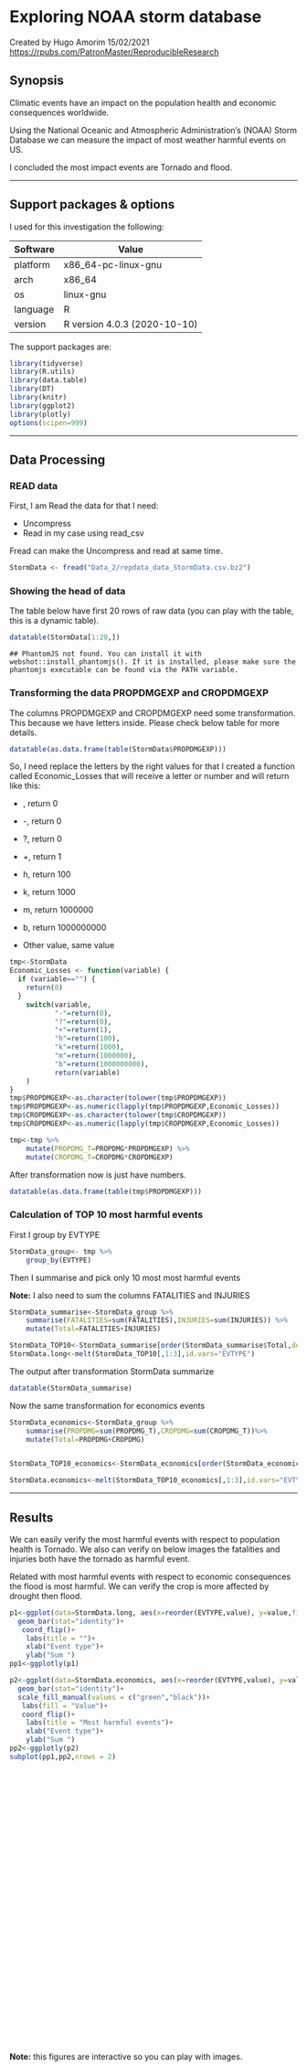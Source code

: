 Exploring NOAA storm database
================
Created by Hugo Amorim
15/02/2021
https://rpubs.com/PatronMaster/ReproducibleResearch


## Synopsis

Climatic events have an impact on the population health and economic
consequences worldwide.

Using the National Oceanic and Atmospheric Administration’s (NOAA) Storm
Database we can measure the impact of most weather harmful events on US.

I concluded the most impact events are Tornado and flood.

------------------------------------------------------------------------

## Support packages & options

I used for this investigation the following:

| Software | Value                        |
|----------|------------------------------|
| platform | x86\_64-pc-linux-gnu         |
| arch     | x86\_64                      |
| os       | linux-gnu                    |
| language | R                            |
| version  | R version 4.0.3 (2020-10-10) |

The support packages are:

``` r
library(tidyverse)
library(R.utils)
library(data.table)
library(DT)
library(knitr)
library(ggplot2)
library(plotly)
options(scipen=999)
```

------------------------------------------------------------------------

## Data Processing

### READ data

First, I am Read the data for that I need:

-   Uncompress
-   Read in my case using read\_csv

Fread can make the Uncompress and read at same time.

``` r
StormData <- fread("Data_2/repdata_data_StormData.csv.bz2")
```

### Showing the head of data

The table below have first 20 rows of raw data (you can play with the
table, this is a dynamic table).

``` r
datatable(StormData[1:20,])
```

    ## PhantomJS not found. You can install it with webshot::install_phantomjs(). If it is installed, please make sure the phantomjs executable can be found via the PATH variable.

<!--html_preserve-->

<div id="htmlwidget-4a25954c2c72837094db" class="datatables html-widget"
style="width:100%;height:auto;">

</div>

<script type="application/json" data-for="htmlwidget-4a25954c2c72837094db">{"x":{"filter":"none","data":[["1","2","3","4","5","6","7","8","9","10","11","12","13","14","15","16","17","18","19","20"],[1,1,1,1,1,1,1,1,1,1,1,1,1,1,1,1,1,1,1,1],["4/18/1950 0:00:00","4/18/1950 0:00:00","2/20/1951 0:00:00","6/8/1951 0:00:00","11/15/1951 0:00:00","11/15/1951 0:00:00","11/16/1951 0:00:00","1/22/1952 0:00:00","2/13/1952 0:00:00","2/13/1952 0:00:00","2/13/1952 0:00:00","2/13/1952 0:00:00","2/13/1952 0:00:00","2/29/1952 0:00:00","3/3/1952 0:00:00","3/22/1952 0:00:00","4/4/1952 0:00:00","5/10/1952 0:00:00","5/10/1952 0:00:00","5/10/1952 0:00:00"],["0130","0145","1600","0900","1500","2000","0100","0900","2000","2000","2030","2030","2130","1700","1310","1500","0620","0900","0900","0900"],["CST","CST","CST","CST","CST","CST","CST","CST","CST","CST","CST","CST","CST","CST","CST","CST","CST","CST","CST","CST"],[97,3,57,89,43,77,9,123,125,57,43,9,73,49,107,103,97,57,57,57],["MOBILE","BALDWIN","FAYETTE","MADISON","CULLMAN","LAUDERDALE","BLOUNT","TALLAPOOSA","TUSCALOOSA","FAYETTE","CULLMAN","BLOUNT","JEFFERSON","DEKALB","PICKENS","MORGAN","MOBILE","FAYETTE","FAYETTE","FAYETTE"],["AL","AL","AL","AL","AL","AL","AL","AL","AL","AL","AL","AL","AL","AL","AL","AL","AL","AL","AL","AL"],["TORNADO","TORNADO","TORNADO","TORNADO","TORNADO","TORNADO","TORNADO","TORNADO","TORNADO","TORNADO","TORNADO","TORNADO","TORNADO","TORNADO","TORNADO","TORNADO","TORNADO","TORNADO","TORNADO","TORNADO"],[0,0,0,0,0,0,0,0,0,0,0,0,0,0,0,0,0,0,0,0],["","","","","","","","","","","","","","","","","","","",""],["","","","","","","","","","","","","","","","","","","",""],["","","","","","","","","","","","","","","","","","","",""],["","","","","","","","","","","","","","","","","","","",""],[0,0,0,0,0,0,0,0,0,0,0,0,0,0,0,0,0,0,0,0],[null,null,null,null,null,null,null,null,null,null,null,null,null,null,null,null,null,null,null,null],[0,0,0,0,0,0,0,0,0,0,0,0,0,0,0,0,0,0,0,0],["","","","","","","","","","","","","","","","","","","",""],["","","","","","","","","","","","","","","","","","","",""],[14,2,0.1,0,0,1.5,1.5,0,3.3,2.3,1.3,4.7,0,3.3,3.3,21.6,0.2,0.2,0.2,0.2],[100,150,123,100,150,177,33,33,100,100,400,400,200,400,440,100,200,50,50,50],[3,2,2,2,2,2,2,1,3,3,1,1,3,3,3,4,1,1,1,1],[0,0,0,0,0,0,0,0,0,0,0,0,0,0,0,0,0,0,0,0],[0,0,0,0,0,0,0,0,1,0,0,0,1,0,0,4,0,0,0,0],[15,0,2,2,2,6,1,0,14,0,3,3,26,12,6,50,2,0,0,0],[25,2.5,25,2.5,2.5,2.5,2.5,2.5,25,25,2.5,2.5,250,0,25,25,25,25,25,25],["K","K","K","K","K","K","K","K","K","K","M","M","K","K","K","K","K","K","K","K"],[0,0,0,0,0,0,0,0,0,0,0,0,0,0,0,0,0,0,0,0],["","","","","","","","","","","","","","","","","","","",""],["","","","","","","","","","","","","","","","","","","",""],["","","","","","","","","","","","","","","","","","","",""],["","","","","","","","","","","","","","","","","","","",""],[3040,3042,3340,3458,3412,3450,3405,3255,3334,3336,3401,3402,3336,3430,3320,3436,3042,3344,3344,3344],[8812,8755,8742,8626,8642,8748,8631,8558,8740,8738,8645,8644,8656,8542,8754,8700,8817,8745,8745,8745],[3051,0,0,0,0,0,0,0,3336,3337,3402,3404,0,3432,3322,3441,0,0,0,0],[8806,0,0,0,0,0,0,0,8738,8737,8644,8640,0,8540,8752,8638,0,0,0,0],["","","","","","","","","","","","","","","","","","","",""],[1,2,3,4,5,6,7,8,9,10,11,12,13,14,15,16,17,18,19,20]],"container":"<table class=\"display\">\n  <thead>\n    <tr>\n      <th> <\/th>\n      <th>STATE__<\/th>\n      <th>BGN_DATE<\/th>\n      <th>BGN_TIME<\/th>\n      <th>TIME_ZONE<\/th>\n      <th>COUNTY<\/th>\n      <th>COUNTYNAME<\/th>\n      <th>STATE<\/th>\n      <th>EVTYPE<\/th>\n      <th>BGN_RANGE<\/th>\n      <th>BGN_AZI<\/th>\n      <th>BGN_LOCATI<\/th>\n      <th>END_DATE<\/th>\n      <th>END_TIME<\/th>\n      <th>COUNTY_END<\/th>\n      <th>COUNTYENDN<\/th>\n      <th>END_RANGE<\/th>\n      <th>END_AZI<\/th>\n      <th>END_LOCATI<\/th>\n      <th>LENGTH<\/th>\n      <th>WIDTH<\/th>\n      <th>F<\/th>\n      <th>MAG<\/th>\n      <th>FATALITIES<\/th>\n      <th>INJURIES<\/th>\n      <th>PROPDMG<\/th>\n      <th>PROPDMGEXP<\/th>\n      <th>CROPDMG<\/th>\n      <th>CROPDMGEXP<\/th>\n      <th>WFO<\/th>\n      <th>STATEOFFIC<\/th>\n      <th>ZONENAMES<\/th>\n      <th>LATITUDE<\/th>\n      <th>LONGITUDE<\/th>\n      <th>LATITUDE_E<\/th>\n      <th>LONGITUDE_<\/th>\n      <th>REMARKS<\/th>\n      <th>REFNUM<\/th>\n    <\/tr>\n  <\/thead>\n<\/table>","options":{"columnDefs":[{"className":"dt-right","targets":[1,5,9,14,16,19,20,21,22,23,24,25,27,32,33,34,35,37]},{"orderable":false,"targets":0}],"order":[],"autoWidth":false,"orderClasses":false}},"evals":[],"jsHooks":[]}</script>
<!--/html_preserve-->

### Transforming the data PROPDMGEXP and CROPDMGEXP

The columns PROPDMGEXP and CROPDMGEXP need some transformation. This
because we have letters inside. Please check below table for more
details.

``` r
datatable(as.data.frame(table(StormData$PROPDMGEXP)))
```

<!--html_preserve-->

<div id="htmlwidget-75815cd69863b0098e7f" class="datatables html-widget"
style="width:100%;height:auto;">

</div>

<script type="application/json" data-for="htmlwidget-75815cd69863b0098e7f">{"x":{"filter":"none","data":[["1","2","3","4","5","6","7","8","9","10","11","12","13","14","15","16","17","18","19"],["","-","?","+","0","1","2","3","4","5","6","7","8","B","h","H","K","m","M"],[465934,1,8,5,216,25,13,4,4,28,4,5,1,40,1,6,424665,7,11330]],"container":"<table class=\"display\">\n  <thead>\n    <tr>\n      <th> <\/th>\n      <th>Var1<\/th>\n      <th>Freq<\/th>\n    <\/tr>\n  <\/thead>\n<\/table>","options":{"columnDefs":[{"className":"dt-right","targets":2},{"orderable":false,"targets":0}],"order":[],"autoWidth":false,"orderClasses":false}},"evals":[],"jsHooks":[]}</script>
<!--/html_preserve-->

So, I need replace the letters by the right values for that I created a
function called Economic\_Losses that will receive a letter or number
and will return like this:

-   , return 0

-   -, return 0

-   ?, return 0

-   +, return 1

-   h, return 100

-   k, return 1000

-   m, return 1000000

-   b, return 1000000000

-   Other value, same value

``` r
tmp<-StormData
Economic_Losses <- function(variable) {
  if (variable=="") {
    return(0)
  }
    switch(variable,
           "-"=return(0),
           "?"=return(0),
           "+"=return(1),
           "h"=return(100),
           "k"=return(1000),
           "m"=return(1000000),
           "b"=return(1000000000),
           return(variable)
    )
}
tmp$PROPDMGEXP<-as.character(tolower(tmp$PROPDMGEXP))
tmp$PROPDMGEXP<-as.numeric(lapply(tmp$PROPDMGEXP,Economic_Losses))
tmp$CROPDMGEXP<-as.character(tolower(tmp$CROPDMGEXP))
tmp$CROPDMGEXP<-as.numeric(lapply(tmp$CROPDMGEXP,Economic_Losses))

tmp<-tmp %>% 
    mutate(PROPDMG_T=PROPDMG*PROPDMGEXP) %>% 
    mutate(CROPDMG_T=CROPDMG*CROPDMGEXP)
```

After transformation now is just have numbers.

``` r
datatable(as.data.frame(table(tmp$PROPDMGEXP)))
```

<!--html_preserve-->

<div id="htmlwidget-2486943e6b63f459d4c9" class="datatables html-widget"
style="width:100%;height:auto;">

</div>

<script type="application/json" data-for="htmlwidget-2486943e6b63f459d4c9">{"x":{"filter":"none","data":[["1","2","3","4","5","6","7","8","9","10","11","12","13"],["0","1","2","3","4","5","6","7","8","100","1000","1000000","1000000000"],[466159,30,13,4,4,28,4,5,1,7,424665,11337,40]],"container":"<table class=\"display\">\n  <thead>\n    <tr>\n      <th> <\/th>\n      <th>Var1<\/th>\n      <th>Freq<\/th>\n    <\/tr>\n  <\/thead>\n<\/table>","options":{"columnDefs":[{"className":"dt-right","targets":2},{"orderable":false,"targets":0}],"order":[],"autoWidth":false,"orderClasses":false}},"evals":[],"jsHooks":[]}</script>
<!--/html_preserve-->

### Calculation of TOP 10 most harmful events

First I group by EVTYPE

``` r
StormData_group<- tmp %>% 
    group_by(EVTYPE)
```

Then I summarise and pick only 10 most most harmful events

**Note:** I also need to sum the columns FATALITIES and INJURIES

``` r
StormData_summarise<-StormData_group %>% 
    summarise(FATALITIES=sum(FATALITIES),INJURIES=sum(INJURIES)) %>%
    mutate(Total=FATALITIES+INJURIES)

StormData_TOP10<-StormData_summarise[order(StormData_summarise$Total,decreasing = TRUE),][1:10,]
StormData.long<-melt(StormData_TOP10[,1:3],id.vars="EVTYPE")
```

The output after transformation StormData summarize

``` r
datatable(StormData_summarise)
```

<!--html_preserve-->

<div id="htmlwidget-24cd239dd4a15e4d4044" class="datatables html-widget"
style="width:100%;height:auto;">

</div>

<script type="application/json" data-for="htmlwidget-24cd239dd4a15e4d4044">{"x":{"filter":"none","data":[["1","2","3","4","5","6","7","8","9","10","11","12","13","14","15","16","17","18","19","20","21","22","23","24","25","26","27","28","29","30","31","32","33","34","35","36","37","38","39","40","41","42","43","44","45","46","47","48","49","50","51","52","53","54","55","56","57","58","59","60","61","62","63","64","65","66","67","68","69","70","71","72","73","74","75","76","77","78","79","80","81","82","83","84","85","86","87","88","89","90","91","92","93","94","95","96","97","98","99","100","101","102","103","104","105","106","107","108","109","110","111","112","113","114","115","116","117","118","119","120","121","122","123","124","125","126","127","128","129","130","131","132","133","134","135","136","137","138","139","140","141","142","143","144","145","146","147","148","149","150","151","152","153","154","155","156","157","158","159","160","161","162","163","164","165","166","167","168","169","170","171","172","173","174","175","176","177","178","179","180","181","182","183","184","185","186","187","188","189","190","191","192","193","194","195","196","197","198","199","200","201","202","203","204","205","206","207","208","209","210","211","212","213","214","215","216","217","218","219","220","221","222","223","224","225","226","227","228","229","230","231","232","233","234","235","236","237","238","239","240","241","242","243","244","245","246","247","248","249","250","251","252","253","254","255","256","257","258","259","260","261","262","263","264","265","266","267","268","269","270","271","272","273","274","275","276","277","278","279","280","281","282","283","284","285","286","287","288","289","290","291","292","293","294","295","296","297","298","299","300","301","302","303","304","305","306","307","308","309","310","311","312","313","314","315","316","317","318","319","320","321","322","323","324","325","326","327","328","329","330","331","332","333","334","335","336","337","338","339","340","341","342","343","344","345","346","347","348","349","350","351","352","353","354","355","356","357","358","359","360","361","362","363","364","365","366","367","368","369","370","371","372","373","374","375","376","377","378","379","380","381","382","383","384","385","386","387","388","389","390","391","392","393","394","395","396","397","398","399","400","401","402","403","404","405","406","407","408","409","410","411","412","413","414","415","416","417","418","419","420","421","422","423","424","425","426","427","428","429","430","431","432","433","434","435","436","437","438","439","440","441","442","443","444","445","446","447","448","449","450","451","452","453","454","455","456","457","458","459","460","461","462","463","464","465","466","467","468","469","470","471","472","473","474","475","476","477","478","479","480","481","482","483","484","485","486","487","488","489","490","491","492","493","494","495","496","497","498","499","500","501","502","503","504","505","506","507","508","509","510","511","512","513","514","515","516","517","518","519","520","521","522","523","524","525","526","527","528","529","530","531","532","533","534","535","536","537","538","539","540","541","542","543","544","545","546","547","548","549","550","551","552","553","554","555","556","557","558","559","560","561","562","563","564","565","566","567","568","569","570","571","572","573","574","575","576","577","578","579","580","581","582","583","584","585","586","587","588","589","590","591","592","593","594","595","596","597","598","599","600","601","602","603","604","605","606","607","608","609","610","611","612","613","614","615","616","617","618","619","620","621","622","623","624","625","626","627","628","629","630","631","632","633","634","635","636","637","638","639","640","641","642","643","644","645","646","647","648","649","650","651","652","653","654","655","656","657","658","659","660","661","662","663","664","665","666","667","668","669","670","671","672","673","674","675","676","677","678","679","680","681","682","683","684","685","686","687","688","689","690","691","692","693","694","695","696","697","698","699","700","701","702","703","704","705","706","707","708","709","710","711","712","713","714","715","716","717","718","719","720","721","722","723","724","725","726","727","728","729","730","731","732","733","734","735","736","737","738","739","740","741","742","743","744","745","746","747","748","749","750","751","752","753","754","755","756","757","758","759","760","761","762","763","764","765","766","767","768","769","770","771","772","773","774","775","776","777","778","779","780","781","782","783","784","785","786","787","788","789","790","791","792","793","794","795","796","797","798","799","800","801","802","803","804","805","806","807","808","809","810","811","812","813","814","815","816","817","818","819","820","821","822","823","824","825","826","827","828","829","830","831","832","833","834","835","836","837","838","839","840","841","842","843","844","845","846","847","848","849","850","851","852","853","854","855","856","857","858","859","860","861","862","863","864","865","866","867","868","869","870","871","872","873","874","875","876","877","878","879","880","881","882","883","884","885","886","887","888","889","890","891","892","893","894","895","896","897","898","899","900","901","902","903","904","905","906","907","908","909","910","911","912","913","914","915","916","917","918","919","920","921","922","923","924","925","926","927","928","929","930","931","932","933","934","935","936","937","938","939","940","941","942","943","944","945","946","947","948","949","950","951","952","953","954","955","956","957","958","959","960","961","962","963","964","965","966","967","968","969","970","971","972","973","974","975","976","977","978","979","980","981","982","983","984","985"],["   HIGH SURF ADVISORY"," COASTAL FLOOD"," FLASH FLOOD"," LIGHTNING"," TSTM WIND"," TSTM WIND (G45)"," WATERSPOUT"," WIND","?","ABNORMAL WARMTH","ABNORMALLY DRY","ABNORMALLY WET","ACCUMULATED SNOWFALL","AGRICULTURAL FREEZE","APACHE COUNTY","ASTRONOMICAL HIGH TIDE","ASTRONOMICAL LOW TIDE","AVALANCE","AVALANCHE","BEACH EROSIN","Beach Erosion","BEACH EROSION","BEACH EROSION/COASTAL FLOOD","BEACH FLOOD","BELOW NORMAL PRECIPITATION","BITTER WIND CHILL","BITTER WIND CHILL TEMPERATURES","Black Ice","BLACK ICE","BLIZZARD","BLIZZARD AND EXTREME WIND CHIL","BLIZZARD AND HEAVY SNOW","Blizzard Summary","BLIZZARD WEATHER","BLIZZARD/FREEZING RAIN","BLIZZARD/HEAVY SNOW","BLIZZARD/HIGH WIND","BLIZZARD/WINTER STORM","BLOW-OUT TIDE","BLOW-OUT TIDES","BLOWING DUST","blowing snow","Blowing Snow","BLOWING SNOW","BLOWING SNOW &amp; EXTREME WIND CH","BLOWING SNOW- EXTREME WIND CHI","BLOWING SNOW/EXTREME WIND CHIL","BREAKUP FLOODING","BRUSH FIRE","BRUSH FIRES","COASTAL  FLOODING/EROSION","COASTAL EROSION","Coastal Flood","COASTAL FLOOD","coastal flooding","Coastal Flooding","COASTAL FLOODING","COASTAL FLOODING/EROSION","Coastal Storm","COASTAL STORM","COASTAL SURGE","COASTAL/TIDAL FLOOD","COASTALFLOOD","COASTALSTORM","Cold","COLD","COLD AIR FUNNEL","COLD AIR FUNNELS","COLD AIR TORNADO","Cold and Frost","COLD AND FROST","COLD AND SNOW","COLD AND WET CONDITIONS","Cold Temperature","COLD TEMPERATURES","COLD WAVE","COLD WEATHER","COLD WIND CHILL TEMPERATURES","COLD/WIND CHILL","COLD/WINDS","COOL AND WET","COOL SPELL","CSTL FLOODING/EROSION","DAM BREAK","DAM FAILURE","Damaging Freeze","DAMAGING FREEZE","DEEP HAIL","DENSE FOG","DENSE SMOKE","DOWNBURST","DOWNBURST WINDS","DRIEST MONTH","Drifting Snow","DROUGHT","DROUGHT/EXCESSIVE HEAT","DROWNING","DRY","DRY CONDITIONS","DRY HOT WEATHER","DRY MICROBURST","DRY MICROBURST 50","DRY MICROBURST 53","DRY MICROBURST 58","DRY MICROBURST 61","DRY MICROBURST 84","DRY MICROBURST WINDS","DRY MIRCOBURST WINDS","DRY PATTERN","DRY SPELL","DRY WEATHER","DRYNESS","DUST DEVEL","Dust Devil","DUST DEVIL","DUST DEVIL WATERSPOUT","DUST STORM","DUST STORM/HIGH WINDS","DUSTSTORM","EARLY FREEZE","Early Frost","EARLY FROST","EARLY RAIN","EARLY SNOW","Early snowfall","EARLY SNOWFALL","Erosion/Cstl Flood","EXCESSIVE","Excessive Cold","EXCESSIVE HEAT","EXCESSIVE HEAT/DROUGHT","EXCESSIVE PRECIPITATION","EXCESSIVE RAIN","EXCESSIVE RAINFALL","EXCESSIVE SNOW","EXCESSIVE WETNESS","EXCESSIVELY DRY","Extended Cold","Extreme Cold","EXTREME COLD","EXTREME COLD/WIND CHILL","EXTREME HEAT","EXTREME WIND CHILL","EXTREME WIND CHILL/BLOWING SNO","EXTREME WIND CHILLS","EXTREME WINDCHILL","EXTREME WINDCHILL TEMPERATURES","EXTREME/RECORD COLD","EXTREMELY WET","FALLING SNOW/ICE","FIRST FROST","FIRST SNOW","FLASH FLOOD","FLASH FLOOD - HEAVY RAIN","FLASH FLOOD FROM ICE JAMS","FLASH FLOOD LANDSLIDES","FLASH FLOOD WINDS","FLASH FLOOD/","FLASH FLOOD/ FLOOD","FLASH FLOOD/ STREET","FLASH FLOOD/FLOOD","FLASH FLOOD/HEAVY RAIN","FLASH FLOOD/LANDSLIDE","FLASH FLOODING","FLASH FLOODING/FLOOD","FLASH FLOODING/THUNDERSTORM WI","FLASH FLOODS","FLASH FLOOODING","Flood","FLOOD","FLOOD &amp; HEAVY RAIN","FLOOD FLASH","FLOOD FLOOD/FLASH","FLOOD WATCH/","FLOOD/FLASH","Flood/Flash Flood","FLOOD/FLASH FLOOD","FLOOD/FLASH FLOODING","FLOOD/FLASH/FLOOD","FLOOD/FLASHFLOOD","FLOOD/RAIN/WIND","FLOOD/RAIN/WINDS","FLOOD/RIVER FLOOD","Flood/Strong Wind","FLOODING","FLOODING/HEAVY RAIN","FLOODS","FOG","FOG AND COLD TEMPERATURES","FOREST FIRES","Freeze","FREEZE","Freezing drizzle","Freezing Drizzle","FREEZING DRIZZLE","FREEZING DRIZZLE AND FREEZING","Freezing Fog","FREEZING FOG","Freezing rain","Freezing Rain","FREEZING RAIN","FREEZING RAIN AND SLEET","FREEZING RAIN AND SNOW","FREEZING RAIN SLEET AND","FREEZING RAIN SLEET AND LIGHT","FREEZING RAIN/SLEET","FREEZING RAIN/SNOW","Freezing Spray","Frost","FROST","Frost/Freeze","FROST/FREEZE","FROST\\FREEZE","FUNNEL","Funnel Cloud","FUNNEL CLOUD","FUNNEL CLOUD.","FUNNEL CLOUD/HAIL","FUNNEL CLOUDS","FUNNELS","Glaze","GLAZE","GLAZE ICE","GLAZE/ICE STORM","gradient wind","Gradient wind","GRADIENT WIND","GRADIENT WINDS","GRASS FIRES","GROUND BLIZZARD","GUSTNADO","GUSTNADO AND","GUSTY LAKE WIND","GUSTY THUNDERSTORM WIND","GUSTY THUNDERSTORM WINDS","Gusty Wind","GUSTY WIND","GUSTY WIND/HAIL","GUSTY WIND/HVY RAIN","Gusty wind/rain","Gusty winds","Gusty Winds","GUSTY WINDS","HAIL","HAIL 0.75","HAIL 0.88","HAIL 075","HAIL 088","HAIL 1.00","HAIL 1.75","HAIL 1.75)","HAIL 100","HAIL 125","HAIL 150","HAIL 175","HAIL 200","HAIL 225","HAIL 275","HAIL 450","HAIL 75","HAIL 80","HAIL 88","HAIL ALOFT","HAIL DAMAGE","HAIL FLOODING","HAIL STORM","Hail(0.75)","HAIL/ICY ROADS","HAIL/WIND","HAIL/WINDS","HAILSTORM","HAILSTORMS","HARD FREEZE","HAZARDOUS SURF","HEAT","HEAT DROUGHT","Heat Wave","HEAT WAVE","HEAT WAVE DROUGHT","HEAT WAVES","HEAT/DROUGHT","Heatburst","HEAVY LAKE SNOW","HEAVY MIX","HEAVY PRECIPATATION","Heavy Precipitation","HEAVY PRECIPITATION","Heavy rain","Heavy Rain","HEAVY RAIN","HEAVY RAIN AND FLOOD","Heavy Rain and Wind","HEAVY RAIN EFFECTS","HEAVY RAIN; URBAN FLOOD WINDS;","HEAVY RAIN/FLOODING","Heavy Rain/High Surf","HEAVY RAIN/LIGHTNING","HEAVY RAIN/MUDSLIDES/FLOOD","HEAVY RAIN/SEVERE WEATHER","HEAVY RAIN/SMALL STREAM URBAN","HEAVY RAIN/SNOW","HEAVY RAIN/URBAN FLOOD","HEAVY RAIN/WIND","HEAVY RAINFALL","HEAVY RAINS","HEAVY RAINS/FLOODING","HEAVY SEAS","HEAVY SHOWER","HEAVY SHOWERS","HEAVY SNOW","HEAVY SNOW   FREEZING RAIN","HEAVY SNOW &amp; ICE","HEAVY SNOW AND","HEAVY SNOW AND HIGH WINDS","HEAVY SNOW AND ICE","HEAVY SNOW AND ICE STORM","HEAVY SNOW AND STRONG WINDS","HEAVY SNOW ANDBLOWING SNOW","Heavy snow shower","HEAVY SNOW SQUALLS","HEAVY SNOW-SQUALLS","HEAVY SNOW/BLIZZARD","HEAVY SNOW/BLIZZARD/AVALANCHE","HEAVY SNOW/BLOWING SNOW","HEAVY SNOW/FREEZING RAIN","HEAVY SNOW/HIGH","HEAVY SNOW/HIGH WIND","HEAVY SNOW/HIGH WINDS","HEAVY SNOW/HIGH WINDS &amp; FLOOD","HEAVY SNOW/HIGH WINDS/FREEZING","HEAVY SNOW/ICE","HEAVY SNOW/ICE STORM","HEAVY SNOW/SLEET","HEAVY SNOW/SQUALLS","HEAVY SNOW/WIND","HEAVY SNOW/WINTER STORM","HEAVY SNOWPACK","Heavy Surf","HEAVY SURF","Heavy surf and wind","HEAVY SURF COASTAL FLOODING","HEAVY SURF/HIGH SURF","HEAVY SWELLS","HEAVY WET SNOW","HIGH","HIGH  SWELLS","HIGH  WINDS","HIGH SEAS","High Surf","HIGH SURF","HIGH SURF ADVISORIES","HIGH SURF ADVISORY","HIGH SWELLS","HIGH TEMPERATURE RECORD","HIGH TIDES","HIGH WATER","HIGH WAVES","High Wind","HIGH WIND","HIGH WIND (G40)","HIGH WIND 48","HIGH WIND 63","HIGH WIND 70","HIGH WIND AND HEAVY SNOW","HIGH WIND AND HIGH TIDES","HIGH WIND AND SEAS","HIGH WIND DAMAGE","HIGH WIND/ BLIZZARD","HIGH WIND/BLIZZARD","HIGH WIND/BLIZZARD/FREEZING RA","HIGH WIND/HEAVY SNOW","HIGH WIND/LOW WIND CHILL","HIGH WIND/SEAS","HIGH WIND/WIND CHILL","HIGH WIND/WIND CHILL/BLIZZARD","HIGH WINDS","HIGH WINDS 55","HIGH WINDS 57","HIGH WINDS 58","HIGH WINDS 63","HIGH WINDS 66","HIGH WINDS 67","HIGH WINDS 73","HIGH WINDS 76","HIGH WINDS 80","HIGH WINDS 82","HIGH WINDS AND WIND CHILL","HIGH WINDS DUST STORM","HIGH WINDS HEAVY RAINS","HIGH WINDS/","HIGH WINDS/COASTAL FLOOD","HIGH WINDS/COLD","HIGH WINDS/FLOODING","HIGH WINDS/HEAVY RAIN","HIGH WINDS/SNOW","HIGHWAY FLOODING","Hot and Dry","HOT PATTERN","HOT SPELL","HOT WEATHER","HOT/DRY PATTERN","HURRICANE","Hurricane Edouard","HURRICANE EMILY","HURRICANE ERIN","HURRICANE FELIX","HURRICANE GORDON","HURRICANE OPAL","HURRICANE OPAL/HIGH WINDS","HURRICANE-GENERATED SWELLS","HURRICANE/TYPHOON","HVY RAIN","HYPERTHERMIA/EXPOSURE","HYPOTHERMIA","Hypothermia/Exposure","HYPOTHERMIA/EXPOSURE","ICE","ICE AND SNOW","ICE FLOES","Ice Fog","ICE JAM","Ice jam flood (minor","ICE JAM FLOODING","ICE ON ROAD","ICE PELLETS","ICE ROADS","ICE STORM","ICE STORM AND SNOW","ICE STORM/FLASH FLOOD","Ice/Snow","ICE/SNOW","ICE/STRONG WINDS","Icestorm/Blizzard","Icy Roads","ICY ROADS","LACK OF SNOW","Lake Effect Snow","LAKE EFFECT SNOW","LAKE FLOOD","LAKE-EFFECT SNOW","LAKESHORE FLOOD","LANDSLIDE","LANDSLIDE/URBAN FLOOD","LANDSLIDES","Landslump","LANDSLUMP","LANDSPOUT","LARGE WALL CLOUD","LATE FREEZE","LATE SEASON HAIL","LATE SEASON SNOW","Late Season Snowfall","LATE SNOW","Late-season Snowfall","LIGHT FREEZING RAIN","Light snow","Light Snow","LIGHT SNOW","LIGHT SNOW AND SLEET","Light Snow/Flurries","LIGHT SNOW/FREEZING PRECIP","Light Snowfall","LIGHTING","LIGHTNING","LIGHTNING  WAUSEON","LIGHTNING AND HEAVY RAIN","LIGHTNING AND THUNDERSTORM WIN","LIGHTNING AND WINDS","LIGHTNING DAMAGE","LIGHTNING FIRE","LIGHTNING INJURY","LIGHTNING THUNDERSTORM WINDS","LIGHTNING THUNDERSTORM WINDSS","LIGHTNING.","LIGHTNING/HEAVY RAIN","LIGNTNING","LOCAL FLASH FLOOD","LOCAL FLOOD","LOCALLY HEAVY RAIN","LOW TEMPERATURE","LOW TEMPERATURE RECORD","LOW WIND CHILL","MAJOR FLOOD","Marine Accident","MARINE HAIL","MARINE HIGH WIND","MARINE MISHAP","MARINE STRONG WIND","MARINE THUNDERSTORM WIND","MARINE TSTM WIND","Metro Storm, May 26","Microburst","MICROBURST","MICROBURST WINDS","Mild and Dry Pattern","MILD PATTERN","MILD/DRY PATTERN","MINOR FLOOD","Minor Flooding","MINOR FLOODING","MIXED PRECIP","Mixed Precipitation","MIXED PRECIPITATION","MODERATE SNOW","MODERATE SNOWFALL","MONTHLY PRECIPITATION","Monthly Rainfall","MONTHLY RAINFALL","Monthly Snowfall","MONTHLY SNOWFALL","MONTHLY TEMPERATURE","Mountain Snows","MUD SLIDE","MUD SLIDES","MUD SLIDES URBAN FLOODING","MUD/ROCK SLIDE","Mudslide","MUDSLIDE","MUDSLIDE/LANDSLIDE","Mudslides","MUDSLIDES","NEAR RECORD SNOW","No Severe Weather","NON SEVERE HAIL","NON TSTM WIND","NON-SEVERE WIND DAMAGE","NON-TSTM WIND","NONE","NORMAL PRECIPITATION","NORTHERN LIGHTS","Other","OTHER","PATCHY DENSE FOG","PATCHY ICE","Prolong Cold","PROLONG COLD","PROLONG COLD/SNOW","PROLONG WARMTH","PROLONGED RAIN","RAIN","RAIN (HEAVY)","RAIN AND WIND","Rain Damage","RAIN/SNOW","RAIN/WIND","RAINSTORM","RAPIDLY RISING WATER","RECORD  COLD","Record Cold","RECORD COLD","RECORD COLD AND HIGH WIND","RECORD COLD/FROST","RECORD COOL","Record dry month","RECORD DRYNESS","Record Heat","RECORD HEAT","RECORD HEAT WAVE","Record High","RECORD HIGH","RECORD HIGH TEMPERATURE","RECORD HIGH TEMPERATURES","RECORD LOW","RECORD LOW RAINFALL","Record May Snow","RECORD PRECIPITATION","RECORD RAINFALL","RECORD SNOW","RECORD SNOW/COLD","RECORD SNOWFALL","Record temperature","RECORD TEMPERATURE","Record Temperatures","RECORD TEMPERATURES","RECORD WARM","RECORD WARM TEMPS.","Record Warmth","RECORD WARMTH","Record Winter Snow","RECORD/EXCESSIVE HEAT","RECORD/EXCESSIVE RAINFALL","RED FLAG CRITERIA","RED FLAG FIRE WX","REMNANTS OF FLOYD","RIP CURRENT","RIP CURRENTS","RIP CURRENTS HEAVY SURF","RIP CURRENTS/HEAVY SURF","RIVER AND STREAM FLOOD","RIVER FLOOD","River Flooding","RIVER FLOODING","ROCK SLIDE","ROGUE WAVE","ROTATING WALL CLOUD","ROUGH SEAS","ROUGH SURF","RURAL FLOOD","Saharan Dust","SAHARAN DUST","Seasonal Snowfall","SEICHE","SEVERE COLD","SEVERE THUNDERSTORM","SEVERE THUNDERSTORM WINDS","SEVERE THUNDERSTORMS","SEVERE TURBULENCE","SLEET","SLEET &amp; FREEZING RAIN","SLEET STORM","SLEET/FREEZING RAIN","SLEET/ICE STORM","SLEET/RAIN/SNOW","SLEET/SNOW","small hail","Small Hail","SMALL HAIL","SMALL STREAM","SMALL STREAM AND","SMALL STREAM AND URBAN FLOOD","SMALL STREAM AND URBAN FLOODIN","SMALL STREAM FLOOD","SMALL STREAM FLOODING","SMALL STREAM URBAN FLOOD","SMALL STREAM/URBAN FLOOD","Sml Stream Fld","SMOKE","Snow","SNOW","Snow Accumulation","SNOW ACCUMULATION","SNOW ADVISORY","SNOW AND COLD","SNOW AND HEAVY SNOW","Snow and Ice","SNOW AND ICE","SNOW AND ICE STORM","Snow and sleet","SNOW AND SLEET","SNOW AND WIND","SNOW DROUGHT","SNOW FREEZING RAIN","SNOW SHOWERS","SNOW SLEET","SNOW SQUALL","Snow squalls","Snow Squalls","SNOW SQUALLS","SNOW- HIGH WIND- WIND CHILL","SNOW/ BITTER COLD","SNOW/ ICE","SNOW/BLOWING SNOW","SNOW/COLD","SNOW/FREEZING RAIN","SNOW/HEAVY SNOW","SNOW/HIGH WINDS","SNOW/ICE","SNOW/ICE STORM","SNOW/RAIN","SNOW/RAIN/SLEET","SNOW/SLEET","SNOW/SLEET/FREEZING RAIN","SNOW/SLEET/RAIN","SNOW\\COLD","SNOWFALL RECORD","SNOWMELT FLOODING","SNOWSTORM","SOUTHEAST","STORM FORCE WINDS","STORM SURGE","STORM SURGE/TIDE","STREAM FLOODING","STREET FLOOD","STREET FLOODING","Strong Wind","STRONG WIND","STRONG WIND GUST","Strong winds","Strong Winds","STRONG WINDS","Summary August 10","Summary August 11","Summary August 17","Summary August 2-3","Summary August 21","Summary August 28","Summary August 4","Summary August 7","Summary August 9","Summary Jan 17","Summary July 23-24","Summary June 18-19","Summary June 5-6","Summary June 6","Summary of April 12","Summary of April 13","Summary of April 21","Summary of April 27","Summary of April 3rd","Summary of August 1","Summary of July 11","Summary of July 2","Summary of July 22","Summary of July 26","Summary of July 29","Summary of July 3","Summary of June 10","Summary of June 11","Summary of June 12","Summary of June 13","Summary of June 15","Summary of June 16","Summary of June 18","Summary of June 23","Summary of June 24","Summary of June 3","Summary of June 30","Summary of June 4","Summary of June 6","Summary of March 14","Summary of March 23","Summary of March 24","SUMMARY OF MARCH 24-25","SUMMARY OF MARCH 27","SUMMARY OF MARCH 29","Summary of May 10","Summary of May 13","Summary of May 14","Summary of May 22","Summary of May 22 am","Summary of May 22 pm","Summary of May 26 am","Summary of May 26 pm","Summary of May 31 am","Summary of May 31 pm","Summary of May 9-10","Summary Sept. 25-26","Summary September 20","Summary September 23","Summary September 3","Summary September 4","Summary: Nov. 16","Summary: Nov. 6-7","Summary: Oct. 20-21","Summary: October 31","Summary: Sept. 18","Temperature record","THUDERSTORM WINDS","THUNDEERSTORM WINDS","THUNDERESTORM WINDS","THUNDERSNOW","Thundersnow shower","THUNDERSTORM","THUNDERSTORM  WINDS","THUNDERSTORM DAMAGE","THUNDERSTORM DAMAGE TO","THUNDERSTORM HAIL","THUNDERSTORM W INDS","Thunderstorm Wind","THUNDERSTORM WIND","THUNDERSTORM WIND (G40)","THUNDERSTORM WIND 50","THUNDERSTORM WIND 52","THUNDERSTORM WIND 56","THUNDERSTORM WIND 59","THUNDERSTORM WIND 59 MPH","THUNDERSTORM WIND 59 MPH.","THUNDERSTORM WIND 60 MPH","THUNDERSTORM WIND 65 MPH","THUNDERSTORM WIND 65MPH","THUNDERSTORM WIND 69","THUNDERSTORM WIND 98 MPH","THUNDERSTORM WIND G50","THUNDERSTORM WIND G51","THUNDERSTORM WIND G52","THUNDERSTORM WIND G55","THUNDERSTORM WIND G60","THUNDERSTORM WIND G61","THUNDERSTORM WIND TREES","THUNDERSTORM WIND.","THUNDERSTORM WIND/ TREE","THUNDERSTORM WIND/ TREES","THUNDERSTORM WIND/AWNING","THUNDERSTORM WIND/HAIL","THUNDERSTORM WIND/LIGHTNING","THUNDERSTORM WINDS","THUNDERSTORM WINDS      LE CEN","THUNDERSTORM WINDS 13","THUNDERSTORM WINDS 2","THUNDERSTORM WINDS 50","THUNDERSTORM WINDS 52","THUNDERSTORM WINDS 53","THUNDERSTORM WINDS 60","THUNDERSTORM WINDS 61","THUNDERSTORM WINDS 62","THUNDERSTORM WINDS 63 MPH","THUNDERSTORM WINDS AND","THUNDERSTORM WINDS FUNNEL CLOU","THUNDERSTORM WINDS G","THUNDERSTORM WINDS G60","THUNDERSTORM WINDS HAIL","THUNDERSTORM WINDS HEAVY RAIN","THUNDERSTORM WINDS LIGHTNING","THUNDERSTORM WINDS SMALL STREA","THUNDERSTORM WINDS URBAN FLOOD","THUNDERSTORM WINDS.","THUNDERSTORM WINDS/ FLOOD","THUNDERSTORM WINDS/ HAIL","THUNDERSTORM WINDS/FLASH FLOOD","THUNDERSTORM WINDS/FLOODING","THUNDERSTORM WINDS/FUNNEL CLOU","THUNDERSTORM WINDS/HAIL","THUNDERSTORM WINDS/HEAVY RAIN","THUNDERSTORM WINDS53","THUNDERSTORM WINDSHAIL","THUNDERSTORM WINDSS","THUNDERSTORM WINS","THUNDERSTORMS","THUNDERSTORMS WIND","THUNDERSTORMS WINDS","THUNDERSTORMW","THUNDERSTORMW 50","THUNDERSTORMW WINDS","THUNDERSTORMWINDS","THUNDERSTROM WIND","THUNDERSTROM WINDS","THUNDERTORM WINDS","THUNDERTSORM WIND","THUNDESTORM WINDS","THUNERSTORM WINDS","TIDAL FLOOD","Tidal Flooding","TIDAL FLOODING","TORNADO","TORNADO DEBRIS","TORNADO F0","TORNADO F1","TORNADO F2","TORNADO F3","TORNADO/WATERSPOUT","TORNADOES","TORNADOES, TSTM WIND, HAIL","TORNADOS","TORNDAO","TORRENTIAL RAIN","Torrential Rainfall","TROPICAL DEPRESSION","TROPICAL STORM","TROPICAL STORM ALBERTO","TROPICAL STORM DEAN","TROPICAL STORM GORDON","TROPICAL STORM JERRY","TSTM","TSTM HEAVY RAIN","Tstm Wind","TSTM WIND","TSTM WIND  (G45)","TSTM WIND (41)","TSTM WIND (G35)","TSTM WIND (G40)","TSTM WIND (G45)","TSTM WIND 40","TSTM WIND 45","TSTM WIND 50","TSTM WIND 51","TSTM WIND 52","TSTM WIND 55","TSTM WIND 65)","TSTM WIND AND LIGHTNING","TSTM WIND DAMAGE","TSTM WIND G45","TSTM WIND G58","TSTM WIND/HAIL","TSTM WINDS","TSTM WND","TSTMW","TSUNAMI","TUNDERSTORM WIND","TYPHOON","Unseasonable Cold","UNSEASONABLY COLD","UNSEASONABLY COOL","UNSEASONABLY COOL &amp; WET","UNSEASONABLY DRY","UNSEASONABLY HOT","UNSEASONABLY WARM","UNSEASONABLY WARM &amp; WET","UNSEASONABLY WARM AND DRY","UNSEASONABLY WARM YEAR","UNSEASONABLY WARM/WET","UNSEASONABLY WET","UNSEASONAL LOW TEMP","UNSEASONAL RAIN","UNUSUAL WARMTH","UNUSUAL/RECORD WARMTH","UNUSUALLY COLD","UNUSUALLY LATE SNOW","UNUSUALLY WARM","URBAN AND SMALL","URBAN AND SMALL STREAM","URBAN AND SMALL STREAM FLOOD","URBAN AND SMALL STREAM FLOODIN","Urban flood","Urban Flood","URBAN FLOOD","URBAN FLOOD LANDSLIDE","Urban Flooding","URBAN FLOODING","URBAN FLOODS","URBAN SMALL","URBAN SMALL STREAM FLOOD","URBAN/SMALL","URBAN/SMALL FLOODING","URBAN/SMALL STREAM","URBAN/SMALL STREAM  FLOOD","URBAN/SMALL STREAM FLOOD","URBAN/SMALL STREAM FLOODING","URBAN/SMALL STRM FLDG","URBAN/SML STREAM FLD","URBAN/SML STREAM FLDG","URBAN/STREET FLOODING","VERY DRY","VERY WARM","VOG","Volcanic Ash","VOLCANIC ASH","Volcanic Ash Plume","VOLCANIC ASHFALL","VOLCANIC ERUPTION","WAKE LOW WIND","WALL CLOUD","WALL CLOUD/FUNNEL CLOUD","WARM DRY CONDITIONS","WARM WEATHER","WATER SPOUT","WATERSPOUT","WATERSPOUT FUNNEL CLOUD","WATERSPOUT TORNADO","WATERSPOUT-","WATERSPOUT-TORNADO","WATERSPOUT/","WATERSPOUT/ TORNADO","WATERSPOUT/TORNADO","WATERSPOUTS","WAYTERSPOUT","wet micoburst","WET MICROBURST","Wet Month","WET SNOW","WET WEATHER","Wet Year","Whirlwind","WHIRLWIND","WILD FIRES","WILD/FOREST FIRE","WILD/FOREST FIRES","WILDFIRE","WILDFIRES","Wind","WIND","WIND ADVISORY","WIND AND WAVE","WIND CHILL","WIND CHILL/HIGH WIND","Wind Damage","WIND DAMAGE","WIND GUSTS","WIND STORM","WIND/HAIL","WINDS","WINTER MIX","WINTER STORM","WINTER STORM HIGH WINDS","WINTER STORM/HIGH WIND","WINTER STORM/HIGH WINDS","WINTER STORMS","Winter Weather","WINTER WEATHER","WINTER WEATHER MIX","WINTER WEATHER/MIX","WINTERY MIX","Wintry mix","Wintry Mix","WINTRY MIX","WND"],[0,0,0,0,0,0,0,0,0,0,0,0,0,0,0,0,0,1,224,0,0,0,0,0,0,0,0,0,1,101,0,0,0,0,0,0,0,0,0,0,0,1,0,1,0,0,0,0,0,0,0,0,0,3,0,2,1,0,0,3,0,0,0,1,3,35,0,0,0,0,0,14,0,2,0,3,5,0,95,1,0,0,0,0,0,0,0,0,18,0,0,0,0,0,0,2,1,0,0,0,3,0,0,0,0,0,0,0,0,0,0,0,0,0,2,0,22,0,0,0,0,0,0,0,0,0,0,0,0,1903,0,0,0,2,0,0,0,1,2,160,125,96,0,0,0,17,0,0,0,1,0,0,978,0,0,0,0,0,0,0,14,0,0,19,5,0,2,0,0,470,1,0,0,0,0,0,17,0,0,0,0,0,1,0,6,0,0,62,1,0,0,1,0,0,2,0,0,0,0,0,7,0,0,0,0,0,1,1,0,1,0,0,0,0,0,0,0,0,0,0,0,7,0,0,0,0,0,0,0,0,0,0,0,0,0,0,1,0,0,0,0,0,4,15,0,0,0,0,0,0,0,0,0,0,0,0,0,0,0,0,0,0,0,0,0,0,0,0,0,0,0,0,0,0,937,0,0,172,4,5,0,0,0,0,0,0,0,0,0,98,0,0,0,0,0,0,0,0,0,0,0,0,0,0,0,0,3,0,0,127,0,0,0,2,0,0,0,0,0,0,0,0,0,0,0,0,0,0,0,0,0,0,0,0,0,0,0,1,7,3,0,42,0,0,0,0,0,5,3,101,0,0,1,0,0,3,1,0,248,0,0,0,0,0,0,3,0,0,0,0,0,0,4,0,0,35,0,0,0,0,0,0,0,0,0,0,0,0,0,0,0,0,0,0,3,0,0,0,0,0,0,61,0,0,6,1,0,1,2,0,64,0,1,1,4,3,6,0,0,0,0,0,0,1,0,0,89,0,0,0,0,0,0,0,5,0,0,0,0,0,0,38,0,1,0,0,0,0,0,0,0,0,0,0,0,0,0,1,0,0,0,0,0,816,0,0,0,0,0,0,0,0,0,1,0,0,0,0,0,7,0,0,0,1,0,1,7,14,10,9,0,0,0,0,0,0,0,0,0,1,2,0,0,0,0,0,0,0,0,0,0,0,0,0,0,0,4,0,0,1,0,0,0,0,0,0,0,0,0,0,0,0,0,0,0,0,0,0,0,0,0,0,0,4,1,0,1,0,0,1,0,0,0,0,0,0,2,0,0,0,0,0,0,0,0,0,0,0,0,0,0,0,0,0,0,0,0,0,0,17,0,0,0,0,368,204,0,5,0,2,0,2,0,0,0,8,4,0,0,0,0,0,0,0,0,0,0,2,0,0,0,0,0,0,0,0,0,0,0,0,0,0,0,0,0,0,0,0,5,0,0,0,0,0,0,4,0,0,0,0,0,0,0,0,2,0,1,0,0,1,0,0,0,0,0,0,0,0,0,0,0,0,0,0,0,0,0,0,0,13,11,0,0,0,0,103,0,0,1,7,0,0,0,0,0,0,0,0,0,0,0,0,0,0,0,0,0,0,0,0,0,0,0,0,0,0,0,0,0,0,0,0,0,0,0,0,0,0,0,0,0,0,0,0,0,0,0,0,0,0,0,0,0,0,0,0,0,0,0,0,0,0,0,0,0,0,0,0,0,0,1,0,1,0,0,0,0,0,0,133,1,0,0,0,0,0,0,0,0,0,0,0,0,0,1,0,0,0,0,0,0,0,0,0,0,64,0,0,0,0,0,0,0,0,0,0,0,0,0,0,0,0,0,0,0,0,0,0,0,0,0,0,0,0,0,0,0,0,0,0,0,0,0,0,0,0,1,0,0,0,0,0,0,5633,0,0,0,0,0,0,0,25,0,0,0,0,0,58,0,0,8,0,0,0,0,504,0,0,1,0,0,0,0,0,0,0,0,0,0,0,0,0,5,0,0,0,33,0,0,0,2,0,0,0,0,11,0,29,0,0,0,0,0,0,0,0,0,0,0,0,0,1,0,0,0,0,0,0,0,0,0,0,0,0,0,0,0,0,28,0,0,0,0,0,0,0,0,0,0,0,0,0,0,0,0,3,0,0,0,0,0,0,3,0,0,0,0,0,0,0,0,1,0,3,12,0,75,0,0,23,0,0,0,0,0,0,0,1,0,1,0,206,1,0,0,10,0,33,0,28,0,0,0,1,0],[0,0,0,0,0,0,0,0,0,0,0,0,0,0,0,0,0,0,170,0,0,0,0,0,0,0,0,0,24,805,0,0,0,0,0,0,0,0,0,0,0,1,0,13,0,0,0,0,2,0,0,0,0,2,0,0,0,5,1,1,0,0,0,0,0,48,0,0,0,0,0,0,0,0,0,0,0,0,12,0,0,0,0,0,0,0,0,0,342,0,0,0,0,0,4,0,0,0,0,0,28,0,0,0,0,0,0,1,0,0,0,0,0,1,42,0,440,0,0,0,0,0,0,0,0,0,0,0,0,6525,0,0,0,21,2,0,0,0,0,231,24,155,0,0,0,5,0,0,0,1,0,0,1777,0,0,0,0,0,0,0,0,0,0,8,0,0,0,0,0,6789,0,0,0,0,0,0,15,0,0,0,0,0,0,0,2,0,0,734,1,0,0,0,0,0,15,0,0,0,0,0,23,0,0,0,0,0,0,0,0,3,0,0,0,0,0,3,0,0,0,0,0,216,0,15,0,0,0,0,0,0,0,0,0,0,0,0,1,0,0,0,2,1,8,1361,0,0,0,0,0,0,0,0,0,0,0,0,0,0,0,0,0,0,0,0,0,0,0,0,0,0,0,0,0,1,2100,0,70,309,15,0,0,0,0,0,0,0,0,0,0,251,0,0,0,0,0,0,0,0,0,0,0,0,0,0,4,0,0,0,0,1021,0,0,0,0,0,0,0,0,2,0,0,0,1,0,0,0,0,0,0,0,10,0,0,0,0,0,0,0,40,0,0,48,0,0,1,0,0,8,4,152,0,0,0,0,0,0,0,0,1137,0,1,0,0,0,0,20,0,0,0,0,1,0,0,0,0,302,0,0,0,0,0,0,0,0,0,0,0,0,0,0,0,4,0,0,6,0,0,0,0,0,0,46,2,1,1,0,0,1,0,2,1275,0,0,0,0,0,137,0,0,0,0,0,0,0,0,1,1975,0,2,0,0,0,0,0,31,0,0,0,0,0,0,52,0,1,0,0,0,0,0,0,0,0,0,0,0,0,0,2,0,0,0,0,0,5230,0,0,1,0,0,0,1,0,0,0,0,0,0,0,0,0,0,0,0,2,0,1,5,22,26,8,0,0,0,0,0,0,0,0,0,0,26,0,0,0,0,0,0,0,0,0,0,0,0,0,0,0,2,0,0,0,0,0,0,0,1,7,0,0,0,0,0,4,0,0,0,0,0,0,0,0,0,0,0,2,0,0,0,0,0,0,0,0,0,0,0,0,50,0,0,0,0,0,0,0,0,0,0,0,0,0,0,0,0,0,0,0,0,0,0,0,0,0,0,0,232,297,0,0,0,2,1,0,0,2,0,5,1,0,0,0,0,0,0,0,0,0,0,0,0,0,0,0,0,0,0,0,10,0,0,0,0,0,0,0,0,0,0,2,29,0,0,0,0,0,0,1,0,0,0,0,0,0,0,0,35,0,0,0,0,0,0,0,0,0,0,36,0,0,0,0,0,0,0,0,0,0,0,0,0,38,5,0,0,0,0,280,0,0,0,21,0,0,0,0,0,0,0,0,0,0,0,0,0,0,0,0,0,0,0,0,0,0,0,0,0,0,0,0,0,0,0,0,0,0,0,0,0,0,0,0,0,0,0,0,0,0,0,0,0,0,0,0,0,0,0,0,0,0,0,0,0,0,0,0,0,0,0,0,0,0,1,0,12,10,0,0,0,0,0,1488,0,0,0,0,0,0,0,0,0,0,0,0,0,0,0,0,0,0,0,0,0,0,0,0,0,908,0,1,0,0,0,0,0,0,0,0,0,0,0,0,0,0,0,0,0,0,0,0,0,0,0,1,0,0,0,4,0,0,0,1,27,0,0,0,0,0,0,0,0,0,0,0,1,91346,0,0,0,16,2,0,0,0,0,0,0,4,0,340,0,0,43,0,0,0,0,6957,0,0,0,1,3,0,0,0,0,0,0,0,0,0,0,0,95,0,0,0,129,0,5,0,0,0,0,0,0,17,0,0,0,0,0,0,0,0,0,0,0,0,0,0,0,0,0,0,0,0,0,0,0,0,0,0,0,0,0,0,0,0,79,0,0,0,0,0,0,0,0,0,0,0,0,0,0,2,0,29,0,1,0,0,0,0,42,0,0,0,0,0,0,0,0,0,0,150,545,0,911,0,0,86,0,0,0,0,0,0,0,0,0,1,0,1321,15,0,0,17,0,398,68,72,0,0,0,77,0],[0,0,0,0,0,0,0,0,0,0,0,0,0,0,0,0,0,1,394,0,0,0,0,0,0,0,0,0,25,906,0,0,0,0,0,0,0,0,0,0,0,2,0,14,0,0,0,0,2,0,0,0,0,5,0,2,1,5,1,4,0,0,0,1,3,83,0,0,0,0,0,14,0,2,0,3,5,0,107,1,0,0,0,0,0,0,0,0,360,0,0,0,0,0,4,2,1,0,0,0,31,0,0,0,0,0,0,1,0,0,0,0,0,1,44,0,462,0,0,0,0,0,0,0,0,0,0,0,0,8428,0,0,0,23,2,0,0,1,2,391,149,251,0,0,0,22,0,0,0,2,0,0,2755,0,0,0,0,0,0,0,14,0,0,27,5,0,2,0,0,7259,1,0,0,0,0,0,32,0,0,0,0,0,1,0,8,0,0,796,2,0,0,1,0,0,17,0,0,0,0,0,30,0,0,0,0,0,1,1,0,4,0,0,0,0,0,3,0,0,0,0,0,223,0,15,0,0,0,0,0,0,0,0,0,0,0,0,2,0,0,0,2,1,12,1376,0,0,0,0,0,0,0,0,0,0,0,0,0,0,0,0,0,0,0,0,0,0,0,0,0,0,0,0,0,1,3037,0,70,481,19,5,0,0,0,0,0,0,0,0,0,349,0,0,0,0,0,0,0,0,0,0,0,0,0,0,4,0,3,0,0,1148,0,0,0,2,0,0,0,0,2,0,0,0,1,0,0,0,0,0,0,0,10,0,0,0,0,0,0,1,47,3,0,90,0,0,1,0,0,13,7,253,0,0,1,0,0,3,1,0,1385,0,1,0,0,0,0,23,0,0,0,0,1,0,4,0,0,337,0,0,0,0,0,0,0,0,0,0,0,0,0,0,0,4,0,0,9,0,0,0,0,0,0,107,2,1,7,1,0,2,2,2,1339,0,1,1,4,3,143,0,0,0,0,0,0,1,0,1,2064,0,2,0,0,0,0,0,36,0,0,0,0,0,0,90,0,2,0,0,0,0,0,0,0,0,0,0,0,0,0,3,0,0,0,0,0,6046,0,0,1,0,0,0,1,0,0,1,0,0,0,0,0,7,0,0,0,3,0,2,12,36,36,17,0,0,0,0,0,0,0,0,0,1,28,0,0,0,0,0,0,0,0,0,0,0,0,0,0,0,6,0,0,1,0,0,0,0,1,7,0,0,0,0,0,4,0,0,0,0,0,0,0,0,0,0,0,6,1,0,1,0,0,1,0,0,0,0,0,0,52,0,0,0,0,0,0,0,0,0,0,0,0,0,0,0,0,0,0,0,0,0,0,17,0,0,0,0,600,501,0,5,0,4,1,2,0,2,0,13,5,0,0,0,0,0,0,0,0,0,0,2,0,0,0,0,0,0,0,0,10,0,0,0,0,0,0,0,0,0,0,2,34,0,0,0,0,0,0,5,0,0,0,0,0,0,0,0,37,0,1,0,0,1,0,0,0,0,0,36,0,0,0,0,0,0,0,0,0,0,0,0,0,51,16,0,0,0,0,383,0,0,1,28,0,0,0,0,0,0,0,0,0,0,0,0,0,0,0,0,0,0,0,0,0,0,0,0,0,0,0,0,0,0,0,0,0,0,0,0,0,0,0,0,0,0,0,0,0,0,0,0,0,0,0,0,0,0,0,0,0,0,0,0,0,0,0,0,0,0,0,0,0,0,2,0,13,10,0,0,0,0,0,1621,1,0,0,0,0,0,0,0,0,0,0,0,0,0,1,0,0,0,0,0,0,0,0,0,0,972,0,1,0,0,0,0,0,0,0,0,0,0,0,0,0,0,0,0,0,0,0,0,0,0,0,1,0,0,0,4,0,0,0,1,27,0,0,0,0,0,1,0,0,0,0,0,1,96979,0,0,0,16,2,0,0,25,0,0,0,4,0,398,0,0,51,0,0,0,0,7461,0,0,1,1,3,0,0,0,0,0,0,0,0,0,0,0,100,0,0,0,162,0,5,0,2,0,0,0,0,28,0,29,0,0,0,0,0,0,0,0,0,0,0,0,0,1,0,0,0,0,0,0,0,0,0,0,0,0,0,0,0,0,107,0,0,0,0,0,0,0,0,0,0,0,0,0,0,2,0,32,0,1,0,0,0,0,45,0,0,0,0,0,0,0,0,1,0,153,557,0,986,0,0,109,0,0,0,0,0,0,0,1,0,2,0,1527,16,0,0,27,0,431,68,100,0,0,0,78,0]],"container":"<table class=\"display\">\n  <thead>\n    <tr>\n      <th> <\/th>\n      <th>EVTYPE<\/th>\n      <th>FATALITIES<\/th>\n      <th>INJURIES<\/th>\n      <th>Total<\/th>\n    <\/tr>\n  <\/thead>\n<\/table>","options":{"columnDefs":[{"className":"dt-right","targets":[2,3,4]},{"orderable":false,"targets":0}],"order":[],"autoWidth":false,"orderClasses":false}},"evals":[],"jsHooks":[]}</script>
<!--/html_preserve-->

Now the same transformation for economics events

``` r
StormData_economics<-StormData_group %>% 
    summarise(PROPDMG=sum(PROPDMG_T),CROPDMG=sum(CROPDMG_T))%>%
    mutate(Total=PROPDMG+CROPDMG)


StormData_TOP10_economics<-StormData_economics[order(StormData_economics$Total,decreasing =TRUE),][1:10,]

StormData.economics<-melt(StormData_TOP10_economics[,1:3],id.vars="EVTYPE")
```

------------------------------------------------------------------------

## Results

We can easily verify the most harmful events with respect to population
health is Tornado. We also can verify on below images the fatalities and
injuries both have the tornado as harmful event.

Related with most harmful events with respect to economic consequences
the flood is most harmful. We can verify the crop is more affected by
drought then flood.

``` r
p1<-ggplot(data=StormData.long, aes(x=reorder(EVTYPE,value), y=value,fill=variable)) +
  geom_bar(stat="identity")+
   coord_flip()+
    labs(title = "")+
    xlab("Event type")+
    ylab("Sum ")
pp1<-ggplotly(p1) 
```

``` r
p2<-ggplot(data=StormData.economics, aes(x=reorder(EVTYPE,value), y=value,fill=variable)) +
  geom_bar(stat="identity")+
  scale_fill_manual(values = c("green","black"))+
   labs(fill = "Value")+
   coord_flip()+
    labs(title = "Most harmful events")+
    xlab("Event type")+
    ylab("Sum ")
pp2<-ggplotly(p2)
subplot(pp1,pp2,nrows = 2)
```

<!--html_preserve-->

<div id="htmlwidget-b387efb0115b25dc8c9e" class="plotly html-widget"
style="width:672px;height:480px;">

</div>

<script type="application/json" data-for="htmlwidget-b387efb0115b25dc8c9e">{"x":{"data":[{"orientation":"h","width":[0.899999999999999,0.899999999999999,0.899999999999999,0.9,0.9,0.9,0.9,0.9,0.9,0.9],"base":[91346,6525,6957,6789,5230,2100,1777,1975,1488,1321],"x":[5633,1903,504,470,816,937,978,89,133,206],"y":[10,9,8,7,6,5,4,3,2,1],"text":["reorder(EVTYPE, value): TORNADO<br />value:  5633<br />variable: FATALITIES","reorder(EVTYPE, value): EXCESSIVE HEAT<br />value:  1903<br />variable: FATALITIES","reorder(EVTYPE, value): TSTM WIND<br />value:   504<br />variable: FATALITIES","reorder(EVTYPE, value): FLOOD<br />value:   470<br />variable: FATALITIES","reorder(EVTYPE, value): LIGHTNING<br />value:   816<br />variable: FATALITIES","reorder(EVTYPE, value): HEAT<br />value:   937<br />variable: FATALITIES","reorder(EVTYPE, value): FLASH FLOOD<br />value:   978<br />variable: FATALITIES","reorder(EVTYPE, value): ICE STORM<br />value:    89<br />variable: FATALITIES","reorder(EVTYPE, value): THUNDERSTORM WIND<br />value:   133<br />variable: FATALITIES","reorder(EVTYPE, value): WINTER STORM<br />value:   206<br />variable: FATALITIES"],"type":"bar","marker":{"autocolorscale":false,"color":"rgba(248,118,109,1)","line":{"width":1.88976377952756,"color":"transparent"}},"name":"FATALITIES","legendgroup":"FATALITIES","showlegend":true,"xaxis":"x","yaxis":"y","hoverinfo":"text","frame":null},{"orientation":"h","width":[0.899999999999999,0.899999999999999,0.899999999999999,0.9,0.9,0.9,0.9,0.9,0.9,0.9],"base":[0,0,0,0,0,0,0,0,0,0],"x":[91346,6525,6957,6789,5230,2100,1777,1975,1488,1321],"y":[10,9,8,7,6,5,4,3,2,1],"text":["reorder(EVTYPE, value): TORNADO<br />value: 91346<br />variable: INJURIES","reorder(EVTYPE, value): EXCESSIVE HEAT<br />value:  6525<br />variable: INJURIES","reorder(EVTYPE, value): TSTM WIND<br />value:  6957<br />variable: INJURIES","reorder(EVTYPE, value): FLOOD<br />value:  6789<br />variable: INJURIES","reorder(EVTYPE, value): LIGHTNING<br />value:  5230<br />variable: INJURIES","reorder(EVTYPE, value): HEAT<br />value:  2100<br />variable: INJURIES","reorder(EVTYPE, value): FLASH FLOOD<br />value:  1777<br />variable: INJURIES","reorder(EVTYPE, value): ICE STORM<br />value:  1975<br />variable: INJURIES","reorder(EVTYPE, value): THUNDERSTORM WIND<br />value:  1488<br />variable: INJURIES","reorder(EVTYPE, value): WINTER STORM<br />value:  1321<br />variable: INJURIES"],"type":"bar","marker":{"autocolorscale":false,"color":"rgba(0,191,196,1)","line":{"width":1.88976377952756,"color":"transparent"}},"name":"INJURIES","legendgroup":"INJURIES","showlegend":true,"xaxis":"x","yaxis":"y","hoverinfo":"text","frame":null},{"orientation":"h","width":[0.899999999999999,0.899999999999999,0.899999999999999,0.9,0.9,0.9,0.9,0.9,0.9,0.9],"base":[5661968450,2607872800,414953110,5000,3025954450,1421317100,13972566000,2741910000,5029459000,5022113500],"x":[144657709800,69305840000,56937161051,43323536000,15732267370,16140812086.8,1046106000,11868319010,5118945500,3944927810],"y":[10,9,8,7,6,5,4,3,2,1],"text":["reorder(EVTYPE, value): FLOOD<br />value: 144657709800<br />variable: PROPDMG","reorder(EVTYPE, value): HURRICANE/TYPHOON<br />value:  69305840000<br />variable: PROPDMG","reorder(EVTYPE, value): TORNADO<br />value:  56937161051<br />variable: PROPDMG","reorder(EVTYPE, value): STORM SURGE<br />value:  43323536000<br />variable: PROPDMG","reorder(EVTYPE, value): HAIL<br />value:  15732267370<br />variable: PROPDMG","reorder(EVTYPE, value): FLASH FLOOD<br />value:  16140812087<br />variable: PROPDMG","reorder(EVTYPE, value): DROUGHT<br />value:   1046106000<br />variable: PROPDMG","reorder(EVTYPE, value): HURRICANE<br />value:  11868319010<br />variable: PROPDMG","reorder(EVTYPE, value): RIVER FLOOD<br />value:   5118945500<br />variable: PROPDMG","reorder(EVTYPE, value): ICE STORM<br />value:   3944927810<br />variable: PROPDMG"],"type":"bar","marker":{"autocolorscale":false,"color":"rgba(0,255,0,1)","line":{"width":1.88976377952756,"color":"transparent"}},"name":"PROPDMG","legendgroup":"PROPDMG","showlegend":true,"xaxis":"x2","yaxis":"y2","hoverinfo":"text","frame":null},{"orientation":"h","width":[0.899999999999999,0.899999999999999,0.899999999999999,0.9,0.9,0.9,0.9,0.9,0.9,0.9],"base":[0,0,0,0,0,0,0,0,0,0],"x":[5661968450,2607872800,414953110,5000,3025954450,1421317100,13972566000,2741910000,5029459000,5022113500],"y":[10,9,8,7,6,5,4,3,2,1],"text":["reorder(EVTYPE, value): FLOOD<br />value:   5661968450<br />variable: CROPDMG","reorder(EVTYPE, value): HURRICANE/TYPHOON<br />value:   2607872800<br />variable: CROPDMG","reorder(EVTYPE, value): TORNADO<br />value:    414953110<br />variable: CROPDMG","reorder(EVTYPE, value): STORM SURGE<br />value:         5000<br />variable: CROPDMG","reorder(EVTYPE, value): HAIL<br />value:   3025954450<br />variable: CROPDMG","reorder(EVTYPE, value): FLASH FLOOD<br />value:   1421317100<br />variable: CROPDMG","reorder(EVTYPE, value): DROUGHT<br />value:  13972566000<br />variable: CROPDMG","reorder(EVTYPE, value): HURRICANE<br />value:   2741910000<br />variable: CROPDMG","reorder(EVTYPE, value): RIVER FLOOD<br />value:   5029459000<br />variable: CROPDMG","reorder(EVTYPE, value): ICE STORM<br />value:   5022113500<br />variable: CROPDMG"],"type":"bar","marker":{"autocolorscale":false,"color":"rgba(0,0,0,1)","line":{"width":1.88976377952756,"color":"transparent"}},"name":"CROPDMG","legendgroup":"CROPDMG","showlegend":true,"xaxis":"x2","yaxis":"y2","hoverinfo":"text","frame":null}],"layout":{"xaxis":{"domain":[0,1],"automargin":true,"type":"linear","autorange":false,"range":[-4848.95,101827.95],"tickmode":"array","ticktext":["0","25000","50000","75000","100000"],"tickvals":[0,25000,50000,75000,100000],"categoryorder":"array","categoryarray":["0","25000","50000","75000","100000"],"nticks":null,"ticks":"outside","tickcolor":"rgba(51,51,51,1)","ticklen":3.65296803652968,"tickwidth":0.66417600664176,"showticklabels":true,"tickfont":{"color":"rgba(77,77,77,1)","family":"","size":11.689497716895},"tickangle":-0,"showline":false,"linecolor":null,"linewidth":0,"showgrid":true,"gridcolor":"rgba(255,255,255,1)","gridwidth":0.66417600664176,"zeroline":false,"anchor":"y","hoverformat":".2f"},"xaxis2":{"domain":[0,1],"automargin":true,"type":"linear","autorange":false,"range":[-7515983912.5,157835662162.5],"tickmode":"array","ticktext":["0","50000000000","100000000000","150000000000"],"tickvals":[0,50000000000,100000000000,150000000000],"categoryorder":"array","categoryarray":["0","50000000000","100000000000","150000000000"],"nticks":null,"ticks":"outside","tickcolor":"rgba(51,51,51,1)","ticklen":3.65296803652968,"tickwidth":0.66417600664176,"showticklabels":true,"tickfont":{"color":"rgba(77,77,77,1)","family":"","size":11.689497716895},"tickangle":-0,"showline":false,"linecolor":null,"linewidth":0,"showgrid":true,"gridcolor":"rgba(255,255,255,1)","gridwidth":0.66417600664176,"zeroline":false,"anchor":"y2","hoverformat":".2f"},"yaxis2":{"domain":[0,0.48],"automargin":true,"type":"linear","autorange":false,"range":[0.4,10.6],"tickmode":"array","ticktext":["ICE STORM","RIVER FLOOD","HURRICANE","DROUGHT","FLASH FLOOD","HAIL","STORM SURGE","TORNADO","HURRICANE/TYPHOON","FLOOD"],"tickvals":[1,2,3,4,5,6,7,8,9,10],"categoryorder":"array","categoryarray":["ICE STORM","RIVER FLOOD","HURRICANE","DROUGHT","FLASH FLOOD","HAIL","STORM SURGE","TORNADO","HURRICANE/TYPHOON","FLOOD"],"nticks":null,"ticks":"outside","tickcolor":"rgba(51,51,51,1)","ticklen":3.65296803652968,"tickwidth":0.66417600664176,"showticklabels":true,"tickfont":{"color":"rgba(77,77,77,1)","family":"","size":11.689497716895},"tickangle":-0,"showline":false,"linecolor":null,"linewidth":0,"showgrid":true,"gridcolor":"rgba(255,255,255,1)","gridwidth":0.66417600664176,"zeroline":false,"anchor":"x2","hoverformat":".2f"},"yaxis":{"domain":[0.52,1],"automargin":true,"type":"linear","autorange":false,"range":[0.4,10.6],"tickmode":"array","ticktext":["WINTER STORM","THUNDERSTORM WIND","ICE STORM","FLASH FLOOD","HEAT","LIGHTNING","FLOOD","TSTM WIND","EXCESSIVE HEAT","TORNADO"],"tickvals":[1,2,3,4,5,6,7,8,9,10],"categoryorder":"array","categoryarray":["WINTER STORM","THUNDERSTORM WIND","ICE STORM","FLASH FLOOD","HEAT","LIGHTNING","FLOOD","TSTM WIND","EXCESSIVE HEAT","TORNADO"],"nticks":null,"ticks":"outside","tickcolor":"rgba(51,51,51,1)","ticklen":3.65296803652968,"tickwidth":0.66417600664176,"showticklabels":true,"tickfont":{"color":"rgba(77,77,77,1)","family":"","size":11.689497716895},"tickangle":-0,"showline":false,"linecolor":null,"linewidth":0,"showgrid":true,"gridcolor":"rgba(255,255,255,1)","gridwidth":0.66417600664176,"zeroline":false,"anchor":"x","hoverformat":".2f"},"annotations":[{"text":"variable","x":1.02,"y":1,"showarrow":false,"ax":0,"ay":0,"font":{"color":"rgba(0,0,0,1)","family":"","size":14.6118721461187},"xref":"paper","yref":"paper","textangle":-0,"xanchor":"left","yanchor":"bottom","legendTitle":true},{"text":"Value","x":1.02,"y":0.48,"showarrow":false,"ax":0,"ay":0,"font":{"color":"rgba(0,0,0,1)","family":"","size":14.6118721461187},"xref":"paper","yref":"paper","textangle":-0,"xanchor":"left","yanchor":"bottom","legendTitle":true}],"shapes":[{"type":"rect","fillcolor":null,"line":{"color":null,"width":0,"linetype":[]},"yref":"paper","xref":"paper","x0":0,"x1":1,"y0":0.52,"y1":1},{"type":"rect","fillcolor":null,"line":{"color":null,"width":0,"linetype":[]},"yref":"paper","xref":"paper","x0":0,"x1":1,"y0":0,"y1":0.48}],"images":[],"margin":{"t":43.7625570776256,"r":7.30593607305936,"b":40.1826484018265,"l":124.931506849315},"plot_bgcolor":"rgba(235,235,235,1)","paper_bgcolor":"rgba(255,255,255,1)","font":{"color":"rgba(0,0,0,1)","family":"","size":14.6118721461187},"showlegend":true,"legend":{"bgcolor":"rgba(255,255,255,1)","bordercolor":"transparent","borderwidth":1.88976377952756,"font":{"color":"rgba(0,0,0,1)","family":"","size":11.689497716895},"y":0.93503937007874},"hovermode":"closest","barmode":"relative","title":{"text":"Most harmful events","font":{"color":"rgba(0,0,0,1)","family":"","size":17.5342465753425},"x":0,"xref":"paper"}},"attrs":{"8b36561a107f":{"x":{},"y":{},"fill":{},"type":"bar"},"8b3631e4d5da":{"x":{},"y":{},"fill":{},"type":"bar"}},"source":"A","config":{"doubleClick":"reset","showSendToCloud":false},"highlight":{"on":"plotly_click","persistent":false,"dynamic":false,"selectize":false,"opacityDim":0.2,"selected":{"opacity":1},"debounce":0},"subplot":true,"shinyEvents":["plotly_hover","plotly_click","plotly_selected","plotly_relayout","plotly_brushed","plotly_brushing","plotly_clickannotation","plotly_doubleclick","plotly_deselect","plotly_afterplot","plotly_sunburstclick"],"base_url":"https://plot.ly"},"evals":[],"jsHooks":[]}</script>
<!--/html_preserve-->

**Note:** this figures are interactive so you can play with images.
